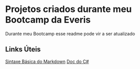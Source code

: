 # Projetos criados durante meu Bootcamp da Everis

Durante meu Bootcamp esse readme pode vir a ser atualizado

## Links Úteis

[Sintaxe Básica do Markdown](https://markdown.net.br/sintaxe-basica/)
[Doc do C#](https://docs.microsoft.com/pt-br/dotnet/csharp/)
